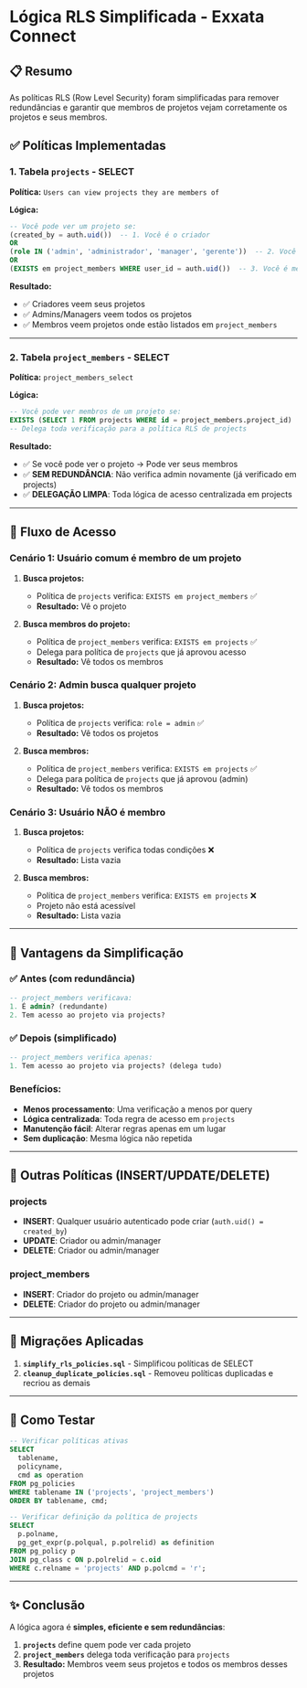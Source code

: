 # Lógica RLS Simplificada - Exxata Connect

## 📋 Resumo

As políticas RLS (Row Level Security) foram simplificadas para remover redundâncias e garantir que membros de projetos vejam corretamente os projetos e seus membros.

## ✅ Políticas Implementadas

### 1. **Tabela `projects` - SELECT**

**Política:** `Users can view projects they are members of`

**Lógica:**
```sql
-- Você pode ver um projeto se:
(created_by = auth.uid())  -- 1. Você é o criador
OR
(role IN ('admin', 'administrador', 'manager', 'gerente'))  -- 2. Você é admin/manager
OR
(EXISTS em project_members WHERE user_id = auth.uid())  -- 3. Você é membro listado
```

**Resultado:** 
- ✅ Criadores veem seus projetos
- ✅ Admins/Managers veem todos os projetos
- ✅ Membros veem projetos onde estão listados em `project_members`

---

### 2. **Tabela `project_members` - SELECT**

**Política:** `project_members_select`

**Lógica:**
```sql
-- Você pode ver membros de um projeto se:
EXISTS (SELECT 1 FROM projects WHERE id = project_members.project_id)
-- Delega toda verificação para a política RLS de projects
```

**Resultado:**
- ✅ Se você pode ver o projeto → Pode ver seus membros
- ✅ **SEM REDUNDÂNCIA**: Não verifica admin novamente (já verificado em projects)
- ✅ **DELEGAÇÃO LIMPA**: Toda lógica de acesso centralizada em projects

---

## 🔄 Fluxo de Acesso

### Cenário 1: Usuário comum é membro de um projeto

1. **Busca projetos:**
   - Política de `projects` verifica: `EXISTS em project_members` ✅
   - **Resultado:** Vê o projeto

2. **Busca membros do projeto:**
   - Política de `project_members` verifica: `EXISTS em projects` ✅
   - Delega para política de `projects` que já aprovou acesso
   - **Resultado:** Vê todos os membros

### Cenário 2: Admin busca qualquer projeto

1. **Busca projetos:**
   - Política de `projects` verifica: `role = admin` ✅
   - **Resultado:** Vê todos os projetos

2. **Busca membros:**
   - Política de `project_members` verifica: `EXISTS em projects` ✅
   - Delega para política de `projects` que já aprovou (admin)
   - **Resultado:** Vê todos os membros

### Cenário 3: Usuário NÃO é membro

1. **Busca projetos:**
   - Política de `projects` verifica todas condições ❌
   - **Resultado:** Lista vazia

2. **Busca membros:**
   - Política de `project_members` verifica: `EXISTS em projects` ❌
   - Projeto não está acessível
   - **Resultado:** Lista vazia

---

## 🎯 Vantagens da Simplificação

### ✅ Antes (com redundância)
```sql
-- project_members verificava:
1. É admin? (redundante)
2. Tem acesso ao projeto via projects?
```

### ✅ Depois (simplificado)
```sql
-- project_members verifica apenas:
1. Tem acesso ao projeto via projects? (delega tudo)
```

### Benefícios:
- **Menos processamento**: Uma verificação a menos por query
- **Lógica centralizada**: Toda regra de acesso em `projects`
- **Manutenção fácil**: Alterar regras apenas em um lugar
- **Sem duplicação**: Mesma lógica não repetida

---

## 🔐 Outras Políticas (INSERT/UPDATE/DELETE)

### **projects**
- **INSERT**: Qualquer usuário autenticado pode criar (`auth.uid() = created_by`)
- **UPDATE**: Criador ou admin/manager
- **DELETE**: Criador ou admin/manager

### **project_members**
- **INSERT**: Criador do projeto ou admin/manager
- **DELETE**: Criador do projeto ou admin/manager

---

## 📝 Migrações Aplicadas

1. **`simplify_rls_policies.sql`** - Simplificou políticas de SELECT
2. **`cleanup_duplicate_policies.sql`** - Removeu políticas duplicadas e recriou as demais

---

## 🧪 Como Testar

```sql
-- Verificar políticas ativas
SELECT 
  tablename,
  policyname,
  cmd as operation
FROM pg_policies 
WHERE tablename IN ('projects', 'project_members')
ORDER BY tablename, cmd;

-- Verificar definição da política de projects
SELECT 
  p.polname,
  pg_get_expr(p.polqual, p.polrelid) as definition
FROM pg_policy p
JOIN pg_class c ON p.polrelid = c.oid
WHERE c.relname = 'projects' AND p.polcmd = 'r';
```

---

## ✨ Conclusão

A lógica agora é **simples, eficiente e sem redundâncias**:

1. **`projects`** define quem pode ver cada projeto
2. **`project_members`** delega toda verificação para `projects`
3. **Resultado:** Membros veem seus projetos e todos os membros desses projetos
